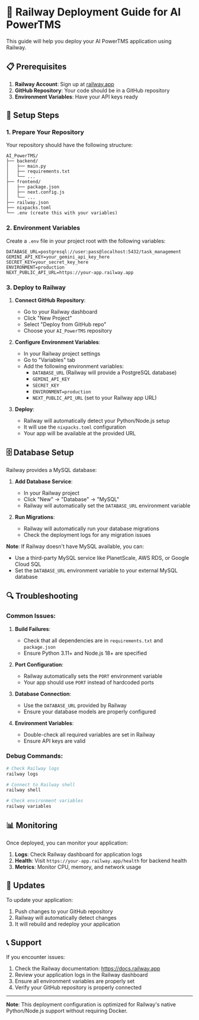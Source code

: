 # 🚀 Railway Deployment Guide for AI PowerTMS

This guide will help you deploy your AI PowerTMS application using Railway.

## 📋 Prerequisites

1. **Railway Account**: Sign up at [railway.app](https://railway.app)
2. **GitHub Repository**: Your code should be in a GitHub repository
3. **Environment Variables**: Have your API keys ready

## 🔧 Setup Steps

### 1. Prepare Your Repository

Your repository should have the following structure:
```
AI_PowerTMS/
├── backend/
│   ├── main.py
│   ├── requirements.txt
│   └── ...
├── frontend/
│   ├── package.json
│   ├── next.config.js
│   └── ...
├── railway.json
├── nixpacks.toml
└── .env (create this with your variables)
```

### 2. Environment Variables

Create a `.env` file in your project root with the following variables:

```env
DATABASE_URL=postgresql://user:pass@localhost:5432/task_management
GEMINI_API_KEY=your_gemini_api_key_here
SECRET_KEY=your_secret_key_here
ENVIRONMENT=production
NEXT_PUBLIC_API_URL=https://your-app.railway.app
```

### 3. Deploy to Railway

1. **Connect GitHub Repository**:
   - Go to your Railway dashboard
   - Click "New Project"
   - Select "Deploy from GitHub repo"
   - Choose your `AI_PowerTMS` repository

2. **Configure Environment Variables**:
   - In your Railway project settings
   - Go to "Variables" tab
   - Add the following environment variables:
     - `DATABASE_URL` (Railway will provide a PostgreSQL database)
     - `GEMINI_API_KEY`
     - `SECRET_KEY`
     - `ENVIRONMENT=production`
     - `NEXT_PUBLIC_API_URL` (set to your Railway app URL)

3. **Deploy**:
   - Railway will automatically detect your Python/Node.js setup
   - It will use the `nixpacks.toml` configuration
   - Your app will be available at the provided URL

## 🗄️ Database Setup

Railway provides a MySQL database:

1. **Add Database Service**:
   - In your Railway project
   - Click "New" → "Database" → "MySQL"
   - Railway will automatically set the `DATABASE_URL` environment variable

2. **Run Migrations**:
   - Railway will automatically run your database migrations
   - Check the deployment logs for any migration issues

**Note**: If Railway doesn't have MySQL available, you can:
- Use a third-party MySQL service like PlanetScale, AWS RDS, or Google Cloud SQL
- Set the `DATABASE_URL` environment variable to your external MySQL database

## 🔍 Troubleshooting

### Common Issues:

1. **Build Failures**:
   - Check that all dependencies are in `requirements.txt` and `package.json`
   - Ensure Python 3.11+ and Node.js 18+ are specified

2. **Port Configuration**:
   - Railway automatically sets the `PORT` environment variable
   - Your app should use `PORT` instead of hardcoded ports

3. **Database Connection**:
   - Use the `DATABASE_URL` provided by Railway
   - Ensure your database models are properly configured

4. **Environment Variables**:
   - Double-check all required variables are set in Railway
   - Ensure API keys are valid

### Debug Commands:

```bash
# Check Railway logs
railway logs

# Connect to Railway shell
railway shell

# Check environment variables
railway variables
```

## 📊 Monitoring

Once deployed, you can monitor your application:

1. **Logs**: Check Railway dashboard for application logs
2. **Health**: Visit `https://your-app.railway.app/health` for backend health
3. **Metrics**: Monitor CPU, memory, and network usage

## 🔄 Updates

To update your application:

1. Push changes to your GitHub repository
2. Railway will automatically detect changes
3. It will rebuild and redeploy your application

## 📞 Support

If you encounter issues:

1. Check the Railway documentation: https://docs.railway.app
2. Review your application logs in the Railway dashboard
3. Ensure all environment variables are properly set
4. Verify your GitHub repository is properly connected

---

**Note**: This deployment configuration is optimized for Railway's native Python/Node.js support without requiring Docker.
